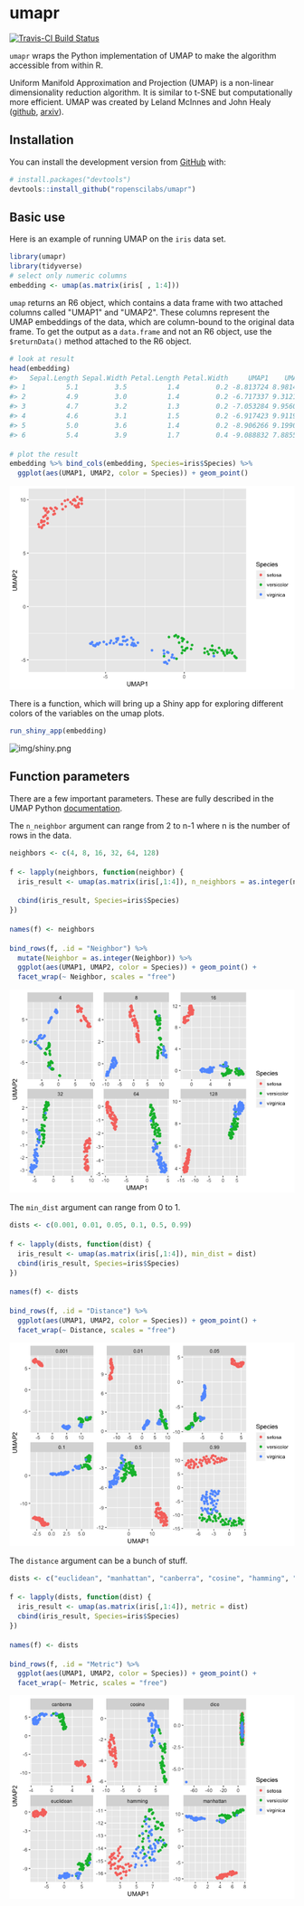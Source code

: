 
<!-- README.md is generated from README.Rmd. Please edit that file -->
umapr
=====

[![Travis-CI Build Status](https://travis-ci.org/ropenscilabs/umapr.svg?branch=master)](https://travis-ci.org/ropenscilabs/umapr)

`umapr` wraps the Python implementation of UMAP to make the algorithm accessible from within R.

Uniform Manifold Approximation and Projection (UMAP) is a non-linear dimensionality reduction algorithm. It is similar to t-SNE but computationally more efficient. UMAP was created by Leland McInnes and John Healy ([github](https://github.com/lmcinnes/umap), [arxiv](https://arxiv.org/abs/1802.03426)).

Installation
------------

You can install the development version from [GitHub](https://github.com/) with:

``` r
# install.packages("devtools")
devtools::install_github("ropenscilabs/umapr")
```

Basic use
---------

Here is an example of running UMAP on the `iris` data set.

``` r
library(umapr)
library(tidyverse)
# select only numeric columns
embedding <- umap(as.matrix(iris[ , 1:4]))
```

`umap` returns an R6 object, which contains a data frame with two attached columns called "UMAP1" and "UMAP2". These columns represent the UMAP embeddings of the data, which are column-bound to the original data frame. To get the output as a `data.frame` and not an R6 object, use the `$returnData()` method attached to the R6 object.

``` r
# look at result
head(embedding)
#>   Sepal.Length Sepal.Width Petal.Length Petal.Width     UMAP1    UMAP2
#> 1          5.1         3.5          1.4         0.2 -8.813724 8.981453
#> 2          4.9         3.0          1.4         0.2 -6.717337 9.312136
#> 3          4.7         3.2          1.3         0.2 -7.053284 9.956016
#> 4          4.6         3.1          1.5         0.2 -6.917423 9.911963
#> 5          5.0         3.6          1.4         0.2 -8.906266 9.199086
#> 6          5.4         3.9          1.7         0.4 -9.088832 7.885569

# plot the result
embedding %>% bind_cols(embedding, Species=iris$Species) %>%
  ggplot(aes(UMAP1, UMAP2, color = Species)) + geom_point()
```

![](img/unnamed-chunk-3-1.png)

There is a function, which will bring up a Shiny app for exploring different colors of the variables on the umap plots.

``` r
run_shiny_app(embedding)
```

![img/shiny.png](Shiny%20App%20for%20viewing%20results)

Function parameters
-------------------

There are a few important parameters. These are fully described in the UMAP Python [documentation](https://github.com/lmcinnes/umap/blob/bf1c3e5c89ea393c9de10bd66c5e3d9bc30588ee/notebooks/UMAP%20usage%20and%20parameters.ipynb).

The `n_neighbor` argument can range from 2 to n-1 where n is the number of rows in the data.

``` r
neighbors <- c(4, 8, 16, 32, 64, 128)

f <- lapply(neighbors, function(neighbor) {
  iris_result <- umap(as.matrix(iris[,1:4]), n_neighbors = as.integer(neighbor))
 
  cbind(iris_result, Species=iris$Species)
})

names(f) <- neighbors

bind_rows(f, .id = "Neighbor") %>% 
  mutate(Neighbor = as.integer(Neighbor)) %>% 
  ggplot(aes(UMAP1, UMAP2, color = Species)) + geom_point() + 
  facet_wrap(~ Neighbor, scales = "free")
```

![](img/unnamed-chunk-5-1.png)

The `min_dist` argument can range from 0 to 1.

``` r
dists <- c(0.001, 0.01, 0.05, 0.1, 0.5, 0.99)

f <- lapply(dists, function(dist) {
  iris_result <- umap(as.matrix(iris[,1:4]), min_dist = dist)
  cbind(iris_result, Species=iris$Species)
})

names(f) <- dists

bind_rows(f, .id = "Distance") %>% 
  ggplot(aes(UMAP1, UMAP2, color = Species)) + geom_point() + 
  facet_wrap(~ Distance, scales = "free")
```

![](img/unnamed-chunk-6-1.png)

The `distance` argument can be a bunch of stuff.

``` r
dists <- c("euclidean", "manhattan", "canberra", "cosine", "hamming", "dice")

f <- lapply(dists, function(dist) {
  iris_result <- umap(as.matrix(iris[,1:4]), metric = dist)
  cbind(iris_result, Species=iris$Species)
})

names(f) <- dists

bind_rows(f, .id = "Metric") %>% 
  ggplot(aes(UMAP1, UMAP2, color = Species)) + geom_point() + 
  facet_wrap(~ Metric, scales = "free")
```

![](img/unnamed-chunk-7-1.png)
